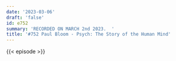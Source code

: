```yaml
---
date: '2023-03-06'
draft: 'false'
id: e752
summary: 'RECORDED ON MARCH 2nd 2023.  '
title: '#752 Paul Bloom - Psych: The Story of the Human Mind'
---
```

{{< episode >}}
